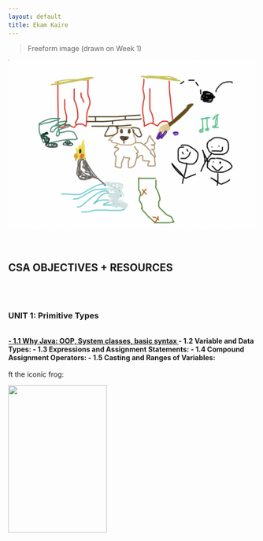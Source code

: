 ```yaml
---
layout: default
title: Ekam Kaire
---
```


> Freeform image (drawn on Week 1)

![](images/freeform.png)

<br>

<h2> CSA OBJECTIVES + RESOURCES </h2>
<br>
<br>
<h3> UNIT 1: Primitive Types </h3>
<br>
<strong>
<a href="https://ekam.nighthawkcodingsociety.com/2023/09/01/unit1notes.html">- 1.1 Why Java: OOP, System classes, basic syntax </a>
- 1.2 Variable and Data Types:
- 1.3 Expressions and Assignment Statements:
- 1.4 Compound Assignment Operators:
- 1.5 Casting and Ranges of Variables: 
</strong>


<br>
<br>
ft the iconic frog: 


<img src="https://i.pinimg.com/originals/83/ce/1e/83ce1e01b27c36bc241948cb3c2c555f.jpg" 
     width="200" 
     height="300" />

<br> 
